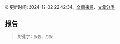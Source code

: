 :alarm_clock: 更新时间: 2024-12-02 22:42:34。[文章来源](/README.md)、[文章分类](/TAGS.md)

## 报告


> 关键字：`报告`、`月报`



